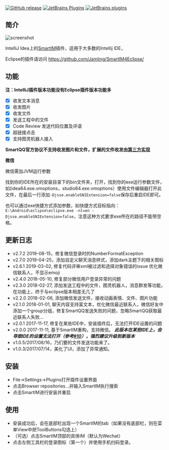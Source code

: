 [![GitHub release](https://img.shields.io/github/release/jamling/SmartIM4Intellij.svg?maxAge=3600)](https://github.com/Jamling/SmartIM4Intellij)
[![JetBrains Plugins](https://img.shields.io/jetbrains/plugin/v/9816-smartim.svg)](https://plugins.jetbrains.com/plugin/9816-smartim)
[![JetBrains plugins](https://img.shields.io/jetbrains/plugin/d/9816-smartim.svg)](https://plugins.jetbrains.com/plugin/9816-smartim)


## 简介

![screenshot](https://raw.githubusercontent.com/Jamling/SmartIM4IntelliJ/master/screenshot.png)

IntelliJ Idea上的[SmartIM](https://github.com/Jamling/SmartIM/)插件，适用于大多数的Intellij IDE，

Eclipse的插件请访问 https://github.com/Jamling/SmartIM4Eclipse/

## 功能

**注：IntelliJ插件版本功能没有Eclipse插件版本功能多**

- [x] 收发文本消息
- [x] 收发图片
- [x] 收发文件
- [x] 发送工程中的文件
- [x] Code Review 发送代码位置及评语
- [x] 超链接点击
- [x] 支持图灵机器人接入

**SmartQQ官方协议不支持收发图片和文件，扩展的文件收发由[第三方实现](http://api.ieclipse.cn/smartqq)**

**微信**

微信需加JVM运行参数

找到你的IDE所在的安装目录下的bin文件夹，打开，找到你的exe运行参数文件，如(idea64.exe.vmoptions，studio64.exe.vmoptions）使用文件编辑器打开此文件，在最后一行添加`-Djsse.enableSNIExtension=false`保存后重启IDE即可。

也可以通过exe快捷方式添加参数，如快捷方式目标指向：`E:\Android\eclipse\eclipse.exe -nl=en -Djsse.enableSNIExtension=false`，注意这种方式要求exe所在的路径不能带空格。

## 更新日志
- v2.7.2 2019-08-15，修复微信登录时的NumberFormatException
- v2.7.0 2019-04-25，添加自定义聊天消息样式，添加dark主题下的相关图标
- v2.6.1 2019-03-02, 修复代码评审xml被过滤和选择对象错误的issue 优化微信联系人，不显示emoji
- v2.4.0 2018-05-10, 修复部分微信用户登录异常的问题
- v2.3.0 2018-02-27, 添加发送工程中的文件，图灵机器人，消息群发等功能，在功能上，终于与eclipse版本相差无几了
- v2.2.0 2018-02-06, 添加微信发送文件，接收动画表情、文件、图片功能
- v2.1.0 2018-01-01, 聊天内容支持富文本，优化微信最近联系人，微信好友中添加一个group分组，修复SmartQQ发送失败的问题，忽略SmartQQ获取最近联系人失败...
- v2.0.1 2017-11-17, 修复在某些IDE中，安装插件后，无法打开IDE设置的问题
- v2.0.0 2017-11-11, 基于SmartIM重构，支持微信。 ***此版本在某些IDE上，会导致IDE的设置无法打开（参考[#10](https://github.com/Jamling/SmartIM4IntelliJ/issues/10)），强烈建议升级到新版本***
- v1.0.5/2017/08/16，乃们要的文件发送功能来了。
- v1.0.3/2017/07/14，美化了UI，添加了异常通知。

## 安装

- File->Settings->Plugins打开插件设置界面
- 点击Browser repositories...并输入SmartIM执行搜索
- 点击SmartIM进行安装并重启

## 使用

- 安装成功后，会在底部栏出现一个SmartIM的tab（如果没有底部栏，则在菜单View中把ToolButtons勾选上）
- （可选）点击SmartIM顶部的具体IM（默认为Wechat）
- 点击左侧工具栏的登录图标（第一个）并使用手机扫码登录。

